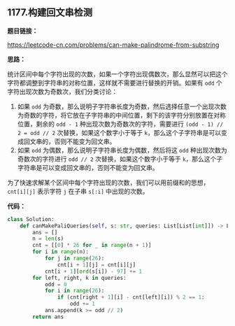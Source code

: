 ## 1177.构建回文串检测

**题目链接：**

https://leetcode-cn.com/problems/can-make-palindrome-from-substring

**思路：**

统计区间中每个字符出现的次数，如果一个字符出现偶数次，那么显然可以把这个字符都调整到字符串的对称位置，这样就不需要进行替换的开销。如果有 `odd` 个字符出现次数为奇数次，我们分类讨论：

1. 如果 `odd` 为奇数，那么说明子字符串长度为奇数，然后选择任意一个出现次数为奇数的字符，将它放在子字符串的中间位置，剩下的该字符分别放置在对称位置，剩余的 `odd - 1` 种出现次数为奇数次的字符，需要进行 `(odd - 1) // 2 = odd // 2` 次替换，如果这个数字小于等于 `k`，那么这个子字符串是可以变成回文串的，否则不能变为回文串。
2. 如果 `odd` 为偶数，那么说明子字符串长度为偶数，然后将这 `odd` 种出现次数为奇数次的字符进行 `odd // 2` 次替换，如果这个数字小于等于 `k`，那么这个子字符串是可以变成回文串的，否则不能变为回文串。

为了快速求解某个区间中每个字符出现的次数，我们可以用前缀和的思想， `cnt[i][j]` 表示字符 `j` 在子串 `s[:i]` 中出现的次数。


**代码：**
```python
class Solution:
    def canMakePaliQueries(self, s: str, queries: List[List[int]]) -> List[bool]:
        ans = []
        n = len(s)
        cnt = [[0] * 26 for _ in range(n + 1)]
        for i in range(n):
            for j in range(26):
                cnt[i + 1][j] = cnt[i][j]
            cnt[i + 1][ord(s[i]) - 97] += 1
        for left, right, k in queries:
            odd = 0
            for i in range(26):
                if (cnt[right + 1][i] - cnt[left][i]) % 2 == 1:
                    odd += 1
            ans.append(k >= odd // 2)
        return ans
```


